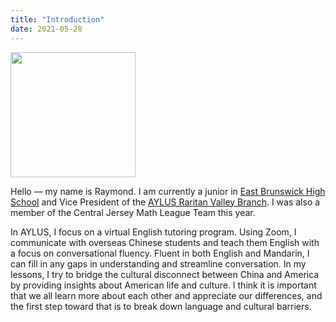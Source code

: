 ```yaml
---
title: "Introduction"
date: 2021-05-28
---
```


<img src="http://aylus.org/wp-content/uploads/2021/04/IMG_8718.jpg" alt="" width="200"/>

Hello — my name is Raymond. I am currently a junior in [East Brunswick High School](https://www.ebnet.org/Domain/18) and Vice President of the [AYLUS Raritan Valley Branch](http://aylus.org/raritan-valley-nj/). I was also a member of the Central Jersey Math League Team this year.

In AYLUS, I focus on a virtual English tutoring program. Using Zoom, I communicate with overseas Chinese students and teach them English with a focus on conversational fluency. Fluent in both English and Mandarin, I can fill in any gaps in understanding and streamline conversation. In my lessons, I try to bridge the cultural disconnect between China and America by providing insights about American life and culture. I think it is important that we all learn more about each other and appreciate our differences, and the first step toward that is to break down language and cultural barriers.

